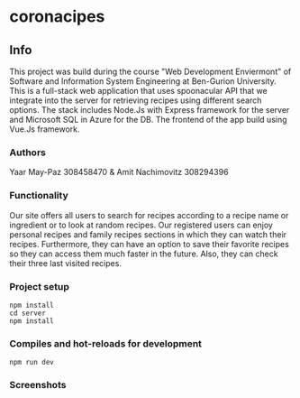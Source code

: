 # coronacipes

## Info
This project was build during the course "Web Development Enviermont"
of Software and Information System Engineering at Ben-Gurion University.
This is a full-stack web application that uses spoonacular API that we integrate into the server for retrieving recipes using different search options.
The stack includes Node.Js with Express framework for the server and Microsoft SQL in Azure for the DB.
The frontend of the app build using Vue.Js framework.

### Authors

Yaar May-Paz 308458470 & Amit Nachimovitz 308294396

### Functionality
Our site offers all users to search for recipes according to a recipe name or ingredient or to look at random recipes. Our registered users can enjoy personal recipes and family recipes sections in which they can watch their recipes.
Furthermore, they can have an option to save their favorite recipes so they can access them much faster in the future. Also, they can check their three last visited recipes.

### Project setup
```
npm install
cd server
npm install
```

### Compiles and hot-reloads for development
```
npm run dev
```

### Screenshots

